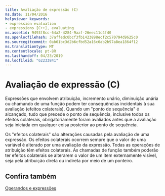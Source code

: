 ```yaml
---
title: Avaliação de expressão (C)
ms.date: 11/04/2016
helpviewer_keywords:
- expression evaluation
- expressions [C++], evaluating
ms.assetid: 9493f8cc-64a2-4284-9aaf-26eec11c4f40
ms.openlocfilehash: 37affedc0bcf3fb1423898ecf2c570794d9625c0
ms.sourcegitcommit: 0ab61bc3d2b6cfbd52a16c6ab2b97a8ea1864f12
ms.translationtype: MT
ms.contentlocale: pt-BR
ms.lasthandoff: 04/23/2019
ms.locfileid: "62233841"
---
```

# <a name="expression-evaluation-c"></a>Avaliação de expressão (C)

Expressões que envolvem atribuição, incremento unário, diminuição unária ou chamando de uma função podem ter consequências incidentais à sua avaliação (efeitos colaterais). Quando um "ponto de sequência" é alcançado, tudo que precede o ponto de sequência, inclusive todos os efeitos colaterais, obrigatoriamente foram avaliados antes que a avaliação seja iniciada em qualquer coisa posterior ao ponto de sequência.

Os "efeitos colaterais" são alterações causadas pela avaliação de uma expressão. Os efeitos colaterais ocorrem sempre que o valor de uma variável é alterado por uma avaliação da expressão. Todas as operações de atribuição têm efeitos colaterais. As chamadas de função também poderão ter efeitos colaterais se alterarem o valor de um item externamente visível, seja pela atribuição direta ou indireta por meio de um ponteiro.

## <a name="see-also"></a>Confira também

[Operandos e expressões](../c-language/operands-and-expressions.md)
